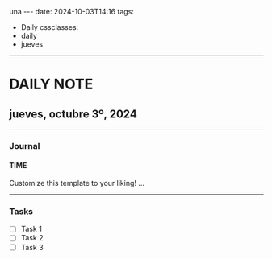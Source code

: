  una ---
date: 2024-10-03T14:16
tags:
  - Daily
cssclasses:
  - daily
  - jueves
---
# DAILY NOTE
## jueves, octubre 3º, 2024
***
### Journal
#### TIME
Customize this template to your liking!
...
***
### Tasks
- [ ] Task 1
- [ ] Task 2
- [ ] Task 3